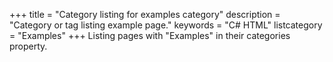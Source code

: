 +++
title = "Category listing for examples category"
description = "Category or tag listing example page."
keywords = "C# HTML"
listcategory = "Examples"
+++
Listing pages with "Examples" in their categories property.